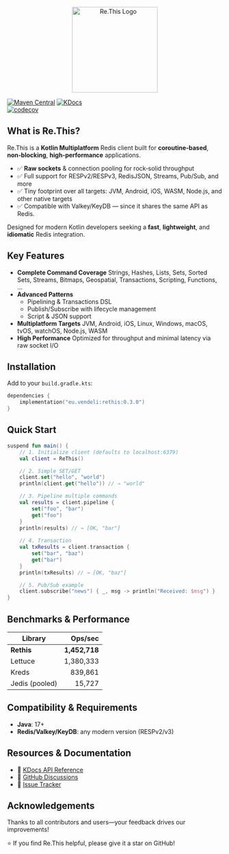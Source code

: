 <p align="center">
  <img src="./assets/logo.png" alt="Re.This Logo" width="200" />
</p>

[![Maven Central](https://img.shields.io/maven-central/v/eu.vendeli/rethis?style=flat&label=Maven&logo=apache-maven)](https://search.maven.org/artifact/eu.vendeli/rethis) [![KDocs](https://img.shields.io/static/v1?label=Dokka&message=KDocs&color=blue&logo=kotlin)](https://vendelieu.github.io/re.this/) \
[![codecov](https://codecov.io/gh/vendelieu/re.this/graph/badge.svg?token=F8SY97KR17)](https://codecov.io/gh/vendelieu/re.this)

## What is Re.This?

Re.This is a **Kotlin Multiplatform** Redis client built for **coroutine‑based**, **non‑blocking**, **high‑performance**
applications.

* ✅ **Raw sockets** & connection pooling for rock‑solid throughput
* ✅ Full support for RESPv2/RESPv3, RedisJSON, Streams, Pub/Sub, and more
* ✅ Tiny footprint over all targets: JVM, Android, iOS, WASM, Node.js, and other native targets
* ✅ Сompatible with Valkey/KeyDB — since it shares the same API as Redis.

Designed for modern Kotlin developers seeking a **fast**, **lightweight**, and **idiomatic** Redis integration.

## Key Features

* **Complete Command Coverage**
  Strings, Hashes, Lists, Sets, Sorted Sets, Streams, Bitmaps, Geospatial, Transactions, Scripting, Functions, …
* **Advanced Patterns**
  * Pipelining & Transactions DSL
  * Publish/Subscribe with lifecycle management
  * Script & JSON support
* **Multiplatform Targets**
  JVM, Android, iOS, Linux, Windows, macOS, tvOS, watchOS, Node.js, WASM
* **High Performance**
  Optimized for throughput and minimal latency via raw socket I/O

## Installation

Add to your `build.gradle.kts`:

```kotlin
dependencies {
    implementation("eu.vendeli:rethis:0.3.0")
}
```

## Quick Start

```kotlin
suspend fun main() {
    // 1. Initialize client (defaults to localhost:6379)
    val client = ReThis()

    // 2. Simple SET/GET
    client.set("hello", "world")
    println(client.get("hello")) // → "world"

    // 3. Pipeline multiple commands
    val results = client.pipeline {
        set("foo", "bar")
        get("foo")
    }
    println(results) // → [OK, "bar"]
  
    // 4. Transaction
    val txResults = client.transaction {
        set("bar", "baz")
        get("bar")
    }
    println(txResults) // → [OK, "baz"]

    // 5. Pub/Sub example
    client.subscribe("news") { _, msg -> println("Received: $msg") }
}
```

## Benchmarks & Performance

| Library        |       Ops/sec |
|----------------|--------------:|
| **Rethis**     | **1,452,718** |
| Lettuce        |     1,380,333 |
| Kreds          |       839,861 |
| Jedis (pooled) |        15,727 |

## Compatibility & Requirements

* **Java**: 17+
* **Redis/Valkey/KeyDB**: any modern version (RESPv2/v3)

## Resources & Documentation

* 📖 [KDocs API Reference](https://vendelieu.github.io/re.this/)
* 💬 [GitHub Discussions](https://github.com/vendelieu/re.this/discussions)
* 🐞 [Issue Tracker](https://github.com/vendelieu/re.this/issues)

## Acknowledgements

Thanks to all contributors and users—your feedback drives our improvements!

⭐ If you find Re.This helpful, please give it a star on GitHub!
